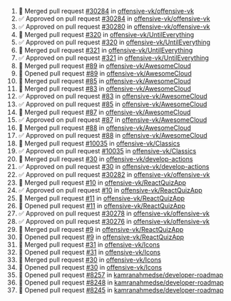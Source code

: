 <!--START_SECTION:activity-->
1. 🎉  Merged pull request [#30284](https://github.com/offensive-vk/offensive-vk/pull/30284) in [offensive-vk/offensive-vk](https://github.com/offensive-vk/offensive-vk)
2. ✅ Approved on pull request [#30284](https://github.com/offensive-vk/offensive-vk/pull/30284) in [offensive-vk/offensive-vk](https://github.com/offensive-vk/offensive-vk)
3. ✅ Approved on pull request [#30280](https://github.com/offensive-vk/offensive-vk/pull/30280) in [offensive-vk/offensive-vk](https://github.com/offensive-vk/offensive-vk)
4. 🎉  Merged pull request [#320](https://github.com/offensive-vk/UntilEverything/pull/320) in [offensive-vk/UntilEverything](https://github.com/offensive-vk/UntilEverything)
5. ✅ Approved on pull request [#320](https://github.com/offensive-vk/UntilEverything/pull/320) in [offensive-vk/UntilEverything](https://github.com/offensive-vk/UntilEverything)
6. 🎉  Merged pull request [#321](https://github.com/offensive-vk/UntilEverything/pull/321) in [offensive-vk/UntilEverything](https://github.com/offensive-vk/UntilEverything)
7. ✅ Approved on pull request [#321](https://github.com/offensive-vk/UntilEverything/pull/321) in [offensive-vk/UntilEverything](https://github.com/offensive-vk/UntilEverything)
8. 🎉  Merged pull request [#89](https://github.com/offensive-vk/AwesomeCloud/pull/89) in [offensive-vk/AwesomeCloud](https://github.com/offensive-vk/AwesomeCloud)
9. 💪 Opened pull request [#89](https://github.com/offensive-vk/AwesomeCloud/pull/89) in [offensive-vk/AwesomeCloud](https://github.com/offensive-vk/AwesomeCloud)
10. 🎉  Merged pull request [#85](https://github.com/offensive-vk/AwesomeCloud/pull/85) in [offensive-vk/AwesomeCloud](https://github.com/offensive-vk/AwesomeCloud)
11. 🎉  Merged pull request [#83](https://github.com/offensive-vk/AwesomeCloud/pull/83) in [offensive-vk/AwesomeCloud](https://github.com/offensive-vk/AwesomeCloud)
12. ✅ Approved on pull request [#83](https://github.com/offensive-vk/AwesomeCloud/pull/83) in [offensive-vk/AwesomeCloud](https://github.com/offensive-vk/AwesomeCloud)
13. ✅ Approved on pull request [#85](https://github.com/offensive-vk/AwesomeCloud/pull/85) in [offensive-vk/AwesomeCloud](https://github.com/offensive-vk/AwesomeCloud)
14. 🎉  Merged pull request [#87](https://github.com/offensive-vk/AwesomeCloud/pull/87) in [offensive-vk/AwesomeCloud](https://github.com/offensive-vk/AwesomeCloud)
15. ✅ Approved on pull request [#87](https://github.com/offensive-vk/AwesomeCloud/pull/87) in [offensive-vk/AwesomeCloud](https://github.com/offensive-vk/AwesomeCloud)
16. 🎉  Merged pull request [#88](https://github.com/offensive-vk/AwesomeCloud/pull/88) in [offensive-vk/AwesomeCloud](https://github.com/offensive-vk/AwesomeCloud)
17. ✅ Approved on pull request [#88](https://github.com/offensive-vk/AwesomeCloud/pull/88) in [offensive-vk/AwesomeCloud](https://github.com/offensive-vk/AwesomeCloud)
18. 🎉  Merged pull request [#10035](https://github.com/offensive-vk/Classics/pull/10035) in [offensive-vk/Classics](https://github.com/offensive-vk/Classics)
19. ✅ Approved on pull request [#10035](https://github.com/offensive-vk/Classics/pull/10035) in [offensive-vk/Classics](https://github.com/offensive-vk/Classics)
20. 🎉  Merged pull request [#30](https://github.com/offensive-vk/develop-actions/pull/30) in [offensive-vk/develop-actions](https://github.com/offensive-vk/develop-actions)
21. ✅ Approved on pull request [#30](https://github.com/offensive-vk/develop-actions/pull/30) in [offensive-vk/develop-actions](https://github.com/offensive-vk/develop-actions)
22. ✅ Approved on pull request [#30282](https://github.com/offensive-vk/offensive-vk/pull/30282) in [offensive-vk/offensive-vk](https://github.com/offensive-vk/offensive-vk)
23. 🎉  Merged pull request [#10](https://github.com/offensive-vk/ReactQuizApp/pull/10) in [offensive-vk/ReactQuizApp](https://github.com/offensive-vk/ReactQuizApp)
24. ✅ Approved on pull request [#10](https://github.com/offensive-vk/ReactQuizApp/pull/10) in [offensive-vk/ReactQuizApp](https://github.com/offensive-vk/ReactQuizApp)
25. 🎉  Merged pull request [#11](https://github.com/offensive-vk/ReactQuizApp/pull/11) in [offensive-vk/ReactQuizApp](https://github.com/offensive-vk/ReactQuizApp)
26. 💪 Opened pull request [#11](https://github.com/offensive-vk/ReactQuizApp/pull/11) in [offensive-vk/ReactQuizApp](https://github.com/offensive-vk/ReactQuizApp)
27. ✅ Approved on pull request [#30278](https://github.com/offensive-vk/offensive-vk/pull/30278) in [offensive-vk/offensive-vk](https://github.com/offensive-vk/offensive-vk)
28. ✅ Approved on pull request [#30276](https://github.com/offensive-vk/offensive-vk/pull/30276) in [offensive-vk/offensive-vk](https://github.com/offensive-vk/offensive-vk)
29. 🎉  Merged pull request [#9](https://github.com/offensive-vk/ReactQuizApp/pull/9) in [offensive-vk/ReactQuizApp](https://github.com/offensive-vk/ReactQuizApp)
30. 💪 Opened pull request [#9](https://github.com/offensive-vk/ReactQuizApp/pull/9) in [offensive-vk/ReactQuizApp](https://github.com/offensive-vk/ReactQuizApp)
31. 🎉  Merged pull request [#31](https://github.com/offensive-vk/Icons/pull/31) in [offensive-vk/Icons](https://github.com/offensive-vk/Icons)
32. 💪 Opened pull request [#31](https://github.com/offensive-vk/Icons/pull/31) in [offensive-vk/Icons](https://github.com/offensive-vk/Icons)
33. 🎉  Merged pull request [#30](https://github.com/offensive-vk/Icons/pull/30) in [offensive-vk/Icons](https://github.com/offensive-vk/Icons)
34. 💪 Opened pull request [#30](https://github.com/offensive-vk/Icons/pull/30) in [offensive-vk/Icons](https://github.com/offensive-vk/Icons)
35. 💪 Opened pull request [#8257](https://github.com/kamranahmedse/developer-roadmap/pull/8257) in [kamranahmedse/developer-roadmap](https://github.com/kamranahmedse/developer-roadmap)
36. 💪 Opened pull request [#8248](https://github.com/kamranahmedse/developer-roadmap/pull/8248) in [kamranahmedse/developer-roadmap](https://github.com/kamranahmedse/developer-roadmap)
37. 💪 Opened pull request [#8245](https://github.com/kamranahmedse/developer-roadmap/pull/8245) in [kamranahmedse/developer-roadmap](https://github.com/kamranahmedse/developer-roadmap)
<!--END_SECTION:activity-->